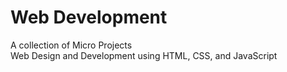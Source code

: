 # Web Development
A collection of Micro Projects<br/>
Web Design and Development using HTML, CSS, and JavaScript
